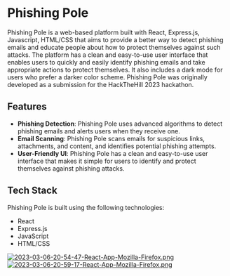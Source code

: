 # Phishing Pole

Phishing Pole is a web-based platform built with React, Express.js, Javascript, HTML/CSS that aims to provide a better way to detect phishing emails and educate people about how to protect themselves against such attacks. The platform has a clean and easy-to-use user interface that enables users to quickly and easily identify phishing emails and take appropriate actions to protect themselves. It also includes a dark mode for users who prefer a darker color scheme. Phishing Pole was originally developed as a submission for the HackTheHill 2023 hackathon.

## Features

- **Phishing Detection**: Phishing Pole uses advanced algorithms to detect phishing emails and alerts users when they receive one.
- **Email Scanning**: Phishing Pole scans emails for suspicious links, attachments, and content, and identifies potential phishing attempts.
- **User-Friendly UI**: Phishing Pole has a clean and easy-to-use user interface that makes it simple for users to identify and protect themselves against phishing attacks.


## Tech Stack

Phishing Pole is built using the following technologies:

- React
- Express.js
- JavaScript
- HTML/CSS

[![2023-03-06-20-54-47-React-App-Mozilla-Firefox.png](https://i.postimg.cc/TwYLrvJx/2023-03-06-20-54-47-React-App-Mozilla-Firefox.png)](https://postimg.cc/TyF36SsN)
[![2023-03-06-20-59-17-React-App-Mozilla-Firefox.png](https://i.postimg.cc/fbXnBV5j/2023-03-06-20-59-17-React-App-Mozilla-Firefox.png)](https://postimg.cc/GBc5phWH)

